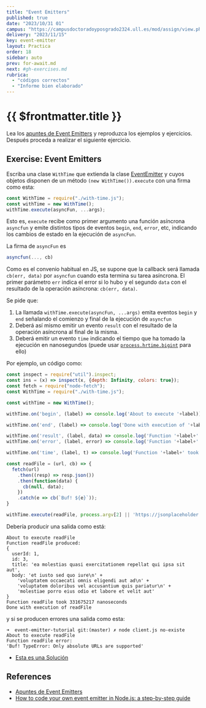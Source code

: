 ```yaml
---
title: "Event Emitters"
published: true
date: "2023/10/31 01"
campus: "https://campusdoctoradoyposgrado2324.ull.es/mod/assign/view.php?id=4073"
delivery: "2023/11/15"
key: event-emitter
layout: Practica
order: 18
sidebar: auto
prev: for-await.md
next: #gh-exercises.md
rubrica:
  - "códigos correctos"
  - "Informe bien elaborado"
---
```


# {{ $frontmatter.title }}

Lea los [apuntes de Event Emitters](/temas/async/event-emitter) y reproduzca los ejemplos y ejercicios. Después proceda a realizar el siguiente ejercicio.

## Exercise: Event Emitters

Escriba una clase `WithTime` que extienda la clase [EventEmitter](https://nodejs.org/api/events.html#class-eventemitter) y cuyos objetos disponen de un método `(new WithTime()).execute` con una firma como esta:


```js 
const WithTime = require("./with-time.js");
const withTime = new WithTime();
withTime.execute(asyncFun, ...args);
```

Esto es, `execute` recibe como primer argumento una función asíncrona `asyncfun` y emite distintos tipos de eventos `begin`, `end`, `error`, etc, indicando los cambios de estado en la ejecución de  `asyncFun`. 

La firma de `asyncFun` es

```js
asyncfun(..., cb)
```

Como es el convenio habitual en JS, se supone que la callback será llamada  `cb(err, data)` por `asyncfun` cuando esta termina su tarea asíncrona. El primer parámetro `err` indica el error si lo hubo y el segundo `data` con el resultado de la operación asíncrona:  `cb(err, data)`.

Se pide que:

1. La llamada `withTime.execute(asyncFun, ...args)` emita eventos `begin` y `end`  señalando 
   el comienzo y final de la ejecución de `asyncfun`
2. Deberá así mismo emitir un evento `result` con el resultado de la operación asíncrona al final de la misma.
3. Deberá emitir un evento `time` indicando el tiempo que ha tomado la ejecución en nanosegundos (puede usar [`process.hrtime.bigint`](https://nodejs.org/api/process.html#process_process_hrtime_bigint) para ello)

Por ejemplo, un código como:

```js
const inspect = require("util").inspect;
const ins = (x) => inspect(x, {depth: Infinity, colors: true});
const fetch = require("node-fetch");
const WithTime = require("./with-time.js");

const withTime = new WithTime();

withTime.on('begin', (label) => console.log('About to execute '+label));

withTime.on('end', (label) => console.log('Done with execution of '+label));

withTime.on('result', (label, data) => console.log('Function '+label+' produced:\n'+ins(data)));
withTime.on('error', (label, error) => console.log('Function '+label+' error:\n'+ins(error)));

withTime.on('time', (label, t) => console.log('Function '+label+' took '+t+' nanoseconds'));

const readFile = (url, cb) => {
  fetch(url)
    .then((resp) => resp.json())
    .then(function(data) {
      cb(null, data);
    })
    .catch(e => cb(`Buf! ${e}`));
}

withTime.execute(readFile, process.argv[2] || 'https://jsonplaceholder.typicode.com/posts/3');
```

Debería producir una salida como está:

```
About to execute readFile
Function readFile produced:
{
  userId: 1,
  id: 3,
  title: 'ea molestias quasi exercitationem repellat qui ipsa sit aut',
  body: 'et iusto sed quo iure\n' +
    'voluptatem occaecati omnis eligendi aut ad\n' +
    'voluptatem doloribus vel accusantium quis pariatur\n' +
    'molestiae porro eius odio et labore et velit aut'
}
Function readFile took 331675217 nanoseconds
Done with execution of readFile
```

y si se producen errores una salida como esta:

```
➜  event-emitter-tutorial git:(master) ✗ node client.js no-existe
About to execute readFile
Function readFile error:
'Buf! TypeError: Only absolute URLs are supported'
```

* [Esta es una Solución](/assets/practicas/event-emitters/solution-to-event-emitters-exercise)

## References

* [Apuntes de Event Emitters](/temas/async/event-emitter)
* [How to code your own event emitter in Node.js: a step-by-step guide](https://www.freecodecamp.org/news/how-to-code-your-own-event-emitter-in-node-js-a-step-by-step-guide-e13b7e7908e1/)